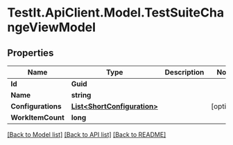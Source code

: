 # TestIt.ApiClient.Model.TestSuiteChangeViewModel

## Properties

Name | Type | Description | Notes
------------ | ------------- | ------------- | -------------
**Id** | **Guid** |  | 
**Name** | **string** |  | 
**Configurations** | [**List&lt;ShortConfiguration&gt;**](ShortConfiguration.md) |  | [optional] 
**WorkItemCount** | **long** |  | 

[[Back to Model list]](../README.md#documentation-for-models) [[Back to API list]](../README.md#documentation-for-api-endpoints) [[Back to README]](../README.md)

